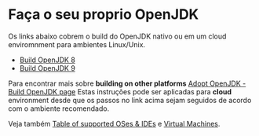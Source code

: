 # Faça o seu proprio OpenJDK


Os links abaixo cobrem o build do OpenJDK nativo ou em um cloud enviromnment para ambientes Linux/Unix.

* [Build OpenJDK 8](build_openjdk_8.md)
* [Build OpenJDK 9](build_openjdk_9.md)

Para encontrar mais sobre **building on other platforms** [Adopt OpenJDK - Build OpenJDK page](https://java.net/projects/adoptopenjdk/pages/WhatToWorkOnForOpenJDK#Build_OpenJDK)
Estas instruções pode ser aplicadas para **cloud** environment desde que os passos no link acima sejam seguidos de acordo com o ambiente recomendado.

Veja também [Table of supported OSes & IDEs](adopt-openjdk-getting-started/table_of_supported_oses_&_ides.md) e [Virtual Machines](virtual_machines.md).